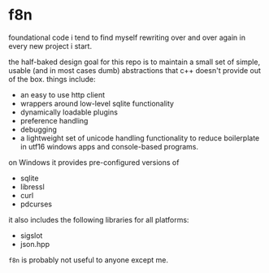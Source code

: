 # f8n
foundational code i tend to find myself rewriting over and over again in every new project i start.

the half-baked design goal for this repo is to maintain a small set of simple, usable (and in most cases dumb) abstractions that c++ doesn't provide out of the box. things include:
  - an easy to use http client
  - wrappers around low-level sqlite functionality
  - dynamically loadable plugins
  - preference handling
  - debugging
  - a lightweight set of unicode handling functionality to reduce boilerplate in utf16 windows apps and console-based programs.

on Windows it provides pre-configured versions of
  - sqlite
  - libressl
  - curl
  - pdcurses
  
it also includes the following libraries for all platforms:
  - sigslot
  - json.hpp

`f8n` is probably not useful to anyone except me.
